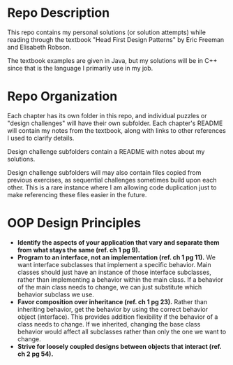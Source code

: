 # Repo Description

This repo contains my personal solutions (or solution attempts) while reading through the textbook "Head First Design Patterns" by Eric Freeman and Elisabeth Robson.

The textbook examples are given in Java, but my solutions will be in C++ since that is the language I primarily use in my job.

# Repo Organization

Each chapter has its own folder in this repo, and individual puzzles or "design challenges" will have their own subfolder. Each chapter's README will contain my notes from the textbook, along with links to other references I used to clarify details.

Design challenge subfolders contain a README with notes about my solutions.

Design challenge subfolders will may also contain files copied from previous exercises, as sequential challenges sometimes build upon each other. This is a rare instance where I am allowing code duplication just to make referencing these files easier in the future.

# OOP Design Principles

- **Identify the aspects of your application that vary and separate them from what stays the same (ref. ch 1 pg 9).**
- **Program to an interface, not an implementation (ref. ch 1 pg 11).** We want interface subclasses that implement a specific behavior. Main classes should just have an instance of those interface subclasses, rather than implementing a behavior within the main class. If a behavior of the main class needs to change, we can just substitute which behavior subclass we use.
- **Favor composition over inheritance (ref. ch 1 pg 23).** Rather than inheriting behavior, get the behavior by using the correct behavior object (interface). This provides addition flexibility if the behavior of a class needs to change. If we inherited, changing the base class behavior would affect all subclasses rather than only the one we want to change.
- **Strive for loosely coupled designs between objects that interact (ref. ch 2 pg 54).**